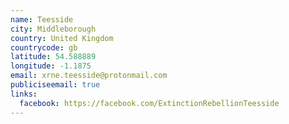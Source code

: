 ```yaml
---
name: Teesside
city: Middleborough
country: United Kingdom
countrycode: gb
latitude: 54.588889
longitude: -1.1875
email: xrne.teesside@protonmail.com
publiciseemail: true
links:
  facebook: https://facebook.com/ExtinctionRebellionTeesside
---
```

